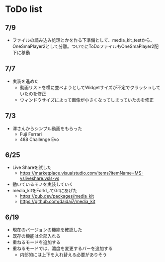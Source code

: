 # ToDo list

## 7/9
- ファイルの読み込み処理とかを作る下準備として、media_kit_testから、OneSmaPlayer2として分離。ついでにToDoファイルもOneSmaPlayer2配下に移動

## 7/7
- 実装を進めた
  - 動画リストを横に並べようとしてWidgetサイズが不定でクラッシュしていたのを修正
  - ウィンドウサイズによって画像が小さくなってしまっていたのを修正


## 7/3
- 澤さんからシンプル動画をもらった
    - Fuji Ferrari
    - 488 Challenge Evo

## 6/25
- Live Shareを試した
    - https://marketplace.visualstudio.com/items?itemName=MS-vsliveshare.vsls-vs
- 動いているモノを実装していく
- media_kitをForkしてGitにあげた
    - https://pub.dev/packages/media_kit
    - https://github.com/daidai7/media_kit

## 6/19
- 現在のバージョンの機能を確認した
- 既存の機能は全部入れる
- 重ねるモードを追加する
- 重ねるモードでは、濃度を変更するバーを追加する
    - 内部的には上下を入れ替える必要がありそう
